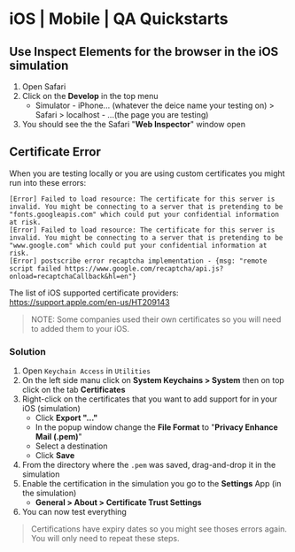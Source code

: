# iOS | Mobile | QA Quickstarts

## Use Inspect Elements for the browser in the iOS simulation
1. Open Safari
2. Click on the **Develop** in the top menu
    - Simulator - iPhone... (whatever the deice name your testing on) > Safari > localhost - ...(the page you are testing)
3. You should see the the Safari "**Web Inspector**" window open

## Certificate Error
When you are testing locally or you are using custom certificates you might run into these errors: 
```
[Error] Failed to load resource: The certificate for this server is invalid. You might be connecting to a server that is pretending to be "fonts.googleapis.com" which could put your confidential information at risk.
[Error] Failed to load resource: The certificate for this server is invalid. You might be connecting to a server that is pretending to be "www.google.com" which could put your confidential information at risk.
[Error] postscribe error recaptcha implementation - {msg: "remote script failed https://www.google.com/recaptcha/api.js?onload=recaptchaCallback&hl=en"}
```

The list of iOS supported certificate providers: https://support.apple.com/en-us/HT209143

> NOTE: Some companies used their own certificates so you will need to added them to your iOS.

### Solution
1. Open `Keychain Access` in `Utilities`
2. On the left side manu click on **System Keychains > System** then on top click on the tab **Certificates**
3. Right-click on the certificates that you want to add support for in your iOS (simulation)
    - Click **Export "..."**
    - In the popup window change the **File Format** to "**Privacy Enhance Mail (.pem)**"
    - Select a destination
    - Click **Save**
4. From the directory where the `.pem` was saved, drag-and-drop it in the simulation
5. Enable the certification in the simulation you go to the **Settings** App (in the simulation)
    - **General > About > Certificate Trust Settings**
6. You can now test everything

> Certifications have expiry dates so you might see thoses errors again. You will only need to repeat these steps.

